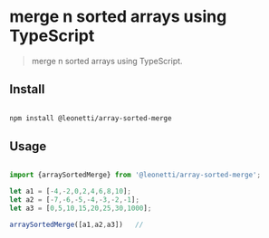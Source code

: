 # merge n sorted arrays using TypeScript 

> merge n sorted arrays using TypeScript. 

## Install

```sh

npm install @leonetti/array-sorted-merge

```

## Usage

```js

import {arraySortedMerge} from '@leonetti/array-sorted-merge';

let a1 = [-4,-2,0,2,4,6,8,10];
let a2 = [-7,-6,-5,-4,-3,-2,-1];
let a3 = [0,5,10,15,20,25,30,1000];

arraySortedMerge([a1,a2,a3])   // 


```
